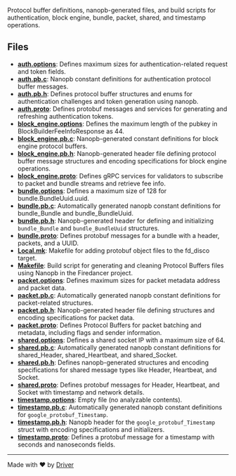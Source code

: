 <!--------------------------------------------------------------------------------->
<!-- IMPORTANT: This file is auto-generated by Driver (https://driver.ai). -------->
<!-- Manual edits may be overwritten on future commits. --------------------------->
<!--------------------------------------------------------------------------------->

Protocol buffer definitions, nanopb-generated files, and build scripts for authentication, block engine, bundle, packet, shared, and timestamp operations.


## Files
- **[auth.options](auth.options.md)**: Defines maximum sizes for authentication-related request and token fields.
- **[auth.pb.c](auth.pb.c.md)**: Nanopb constant definitions for authentication protocol buffer messages.
- **[auth.pb.h](auth.pb.h.md)**: Defines protocol buffer structures and enums for authentication challenges and token generation using nanopb.
- **[auth.proto](auth.proto.md)**: Defines protobuf messages and services for generating and refreshing authentication tokens.
- **[block_engine.options](block_engine.options.md)**: Defines the maximum length of the pubkey in BlockBuilderFeeInfoResponse as 44.
- **[block_engine.pb.c](block_engine.pb.c.md)**: Nanopb-generated constant definitions for block engine protocol buffers.
- **[block_engine.pb.h](block_engine.pb.h.md)**: Nanopb-generated header file defining protocol buffer message structures and encoding specifications for block engine operations.
- **[block_engine.proto](block_engine.proto.md)**: Defines gRPC services for validators to subscribe to packet and bundle streams and retrieve fee info.
- **[bundle.options](bundle.options.md)**: Defines a maximum size of 128 for bundle.BundleUuid.uuid.
- **[bundle.pb.c](bundle.pb.c.md)**: Automatically generated nanopb constant definitions for bundle_Bundle and bundle_BundleUuid.
- **[bundle.pb.h](bundle.pb.h.md)**: Nanopb-generated header for defining and initializing `bundle_Bundle` and `bundle_BundleUuid` structures.
- **[bundle.proto](bundle.proto.md)**: Defines protobuf messages for a bundle with a header, packets, and a UUID.
- **[Local.mk](Local.mk.md)**: Makefile for adding protobuf object files to the fd_disco target.
- **[Makefile](Makefile.md)**: Build script for generating and cleaning Protocol Buffers files using Nanopb in the Firedancer project.
- **[packet.options](packet.options.md)**: Defines maximum sizes for packet metadata address and packet data.
- **[packet.pb.c](packet.pb.c.md)**: Automatically generated nanopb constant definitions for packet-related structures.
- **[packet.pb.h](packet.pb.h.md)**: Nanopb-generated header file defining structures and encoding specifications for packet data.
- **[packet.proto](packet.proto.md)**: Defines Protocol Buffers for packet batching and metadata, including flags and sender information.
- **[shared.options](shared.options.md)**: Defines a shared socket IP with a maximum size of 64.
- **[shared.pb.c](shared.pb.c.md)**: Automatically generated nanopb constant definitions for shared_Header, shared_Heartbeat, and shared_Socket.
- **[shared.pb.h](shared.pb.h.md)**: Defines nanopb-generated structures and encoding specifications for shared message types like Header, Heartbeat, and Socket.
- **[shared.proto](shared.proto.md)**: Defines protobuf messages for Header, Heartbeat, and Socket with timestamp and network details.
- **[timestamp.options](timestamp.options.md)**: Empty file (no analyzable contents).
- **[timestamp.pb.c](timestamp.pb.c.md)**: Automatically generated nanopb constant definitions for `google_protobuf_Timestamp`.
- **[timestamp.pb.h](timestamp.pb.h.md)**: Nanopb header for the `google_protobuf_Timestamp` struct with encoding specifications and initializers.
- **[timestamp.proto](timestamp.proto.md)**: Defines a protobuf message for a timestamp with seconds and nanoseconds fields.

---
Made with ❤️ by [Driver](https://www.driver.ai/)